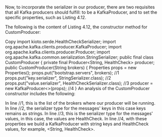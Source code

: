 Now, to incorporate the serializer in our producer, there are two requisites that all Kafka producers should fulfill: to be a KafkaProducer, and to set the specific properties, such as Listing 4.12.

The following is the content of Listing 4.12, the constructor method for CustomProducer:

Copy
import kioto.serde.HealthCheckSerializer;
import org.apache.kafka.clients.producer.KafkaProducer;
import org.apache.kafka.clients.producer.Producer;
import org.apache.kafka.common.serialization.StringSerializer;
public final class CustomProducer {
  private final Producer<String, HealthCheck> producer;
  public CustomProducer(String brokers) {
    Properties props = new Properties();
    props.put("bootstrap.servers", brokers);                    //1
    props.put("key.serializer", StringSerializer.class);        //2
    props.put("value.serializer", HealthCheckSerializer.class); //3
    producer = new KafkaProducer<>(props);                      //4
  }
An analysis of the CustomProducer constructor includes the following:

In line //1, this is the list of the brokers where our producer will be running.
In line //2, the serializer type for the messages' keys in this case keys remains as strings. In line //3, this is the serializer type for the messages' values, in this case, the values are HealthCheck.
In line //4, with these properties we build a KafkaProducer with string keys and HealthCheck values, for example, <String, HealthCheck>.
